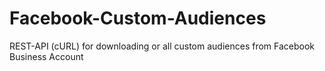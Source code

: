 # Facebook-Custom-Audiences
REST-API (cURL) for downloading or all custom audiences from Facebook Business Account
